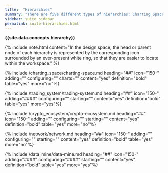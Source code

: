 ```yaml
---
title:  "Hierarchies"
summary: "There are five different types of hierarchies: Charting Space, Crypto Ecosystem, Trading Systems, Network, and Data Mines."
sidebar: suite_sidebar
permalink: suite-hierarchies.html
---
```


**{{site.data.concepts.hierarchy}}**

{% include note.html content="In the design space, the head or parent node of each hierarchy is represented by the corresponding icon surrounded by an ever-present white ring, so that they are easier to locate within the workspace." %}

{% include /charting_space/charting-space.md heading="##" icon="150-" adding="" configuring="" charts="" content="yes" definition="bold" table="yes" more="no"%}

{% include /trading_system/trading-system.md heading="##" icon="150-" adding="####" configuring="" starting="" content="yes" definition="bold" table="yes" more="yes"%}

{% include /crypto_ecosystem/crypto-ecosystem.md heading="##" icon="150-" adding="" configuring="" starting="" content="yes" definition="bold" table="yes" more="no"%}

{% include /network/network.md heading="##" icon="150-" adding="" configuring="" starting="" content="yes" definition="bold" table="yes" more="no"%}

{% include /data_mine/data-mine.md heading="##" icon="150-" adding="####" configuring="####" starting="" content="yes" definition="bold" table="yes" more="yes"%}
